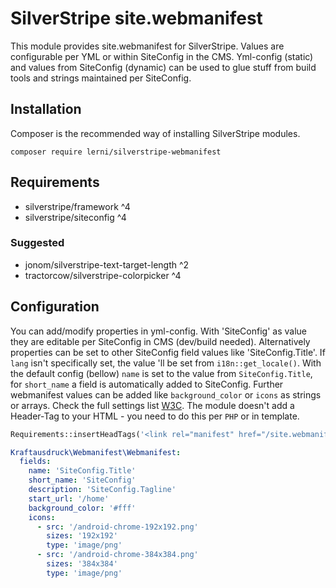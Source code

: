 # SilverStripe site.webmanifest
This module provides site.webmanifest for SilverStripe. Values are configurable per YML or within SiteConfig in the CMS. Yml-config (static) and values from SiteConfig (dynamic) can be used to glue stuff from build tools and strings maintained per SiteConfig.

## Installation
Composer is the recommended way of installing SilverStripe modules.
```
composer require lerni/silverstripe-webmanifest
```

## Requirements
- silverstripe/framework ^4
- silverstripe/siteconfig ^4
### Suggested
- jonom/silverstripe-text-target-length ^2
- tractorcow/silverstripe-colorpicker ^4

## Configuration
You can add/modify properties in yml-config. With 'SiteConfig' as value they are editable per SiteConfig in CMS (dev/build needed). Alternatively properties can be set to other SiteConfig field values like 'SiteConfig.Title'. If `lang` isn't specifically set, the value 'll be set from `i18n::get_locale()`. With the default config (bellow) `name` is set to the value from `SiteConfig.Title`, for `short_name` a field is automatically added to SiteConfig. Further webmanifest values can be added like `background_color` or `icons` as strings or arrays. Check the full settings list [W3C](https://developer.mozilla.org/en-US/docs/Web/Manifest). The module doesn't add a Header-Tag to your HTML - you need to do this per `PHP` or in template.

```php
Requirements::insertHeadTags('<link rel="manifest" href="/site.webmanifest">');
```
```yaml
Kraftausdruck\Webmanifest\Webmanifest:
  fields:
    name: 'SiteConfig.Title'
    short_name: 'SiteConfig'
    description: 'SiteConfig.Tagline'
    start_url: '/home'
    background_color: '#fff'
    icons:
      - src: '/android-chrome-192x192.png'
        sizes: '192x192'
        type: 'image/png'
      - src: '/android-chrome-384x384.png'
        sizes: '384x384'
        type: 'image/png'
```